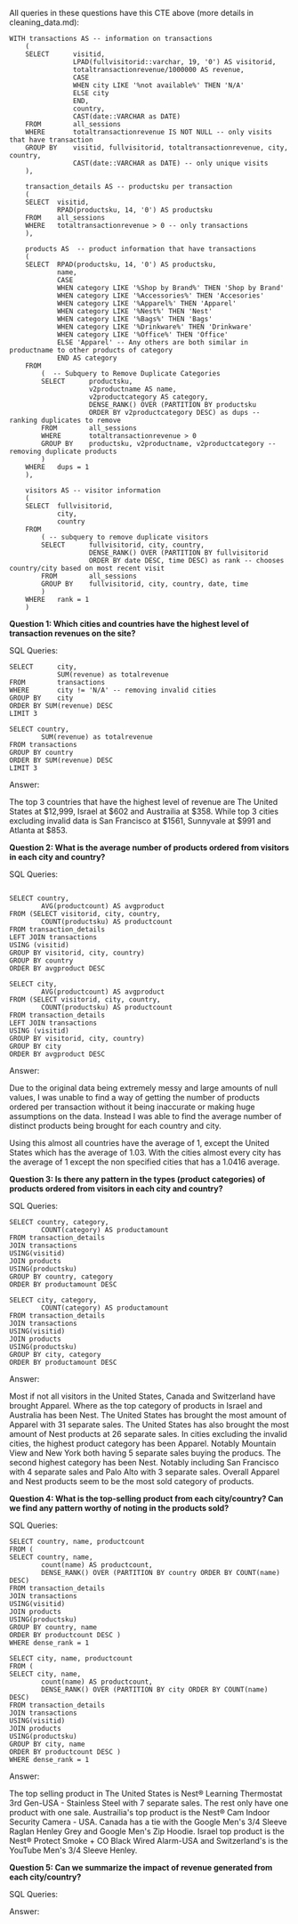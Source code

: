 All queries in these questions have this CTE above (more details in cleaning_data.md):



```
WITH transactions AS -- information on transactions
	(
	SELECT	    visitid,
			    LPAD(fullvisitorid::varchar, 19, '0') AS visitorid,
			    totaltransactionrevenue/1000000 AS revenue,
			    CASE 
			    WHEN city LIKE '%not available%' THEN 'N/A'
			    ELSE city
			    END,
			    country,
			    CAST(date::VARCHAR as DATE)
	FROM  		all_sessions
	WHERE   	totaltransactionrevenue IS NOT NULL -- only visits that have transaction
	GROUP BY	visitid, fullvisitorid, totaltransactionrevenue, city, country,
                CAST(date::VARCHAR as DATE) -- only unique visits
	),

    transaction_details AS -- productsku per transaction
	(
	SELECT	visitid,
		    RPAD(productsku, 14, '0') AS productsku
	FROM   	all_sessions
	WHERE	totaltransactionrevenue > 0 -- only transactions
	),

    products AS  -- product information that have transactions
	(
	SELECT	RPAD(productsku, 14, '0') AS productsku,
            name,
		    CASE
		    WHEN category LIKE '%Shop by Brand%' THEN 'Shop by Brand'
		    WHEN category LIKE '%Accessories%' THEN 'Accesories'
		    WHEN category LIKE '%Apparel%' THEN 'Apparel'
		    WHEN category LIKE '%Nest%' THEN 'Nest'
		    WHEN category LIKE '%Bags%' THEN 'Bags'
		    WHEN category LIKE '%Drinkware%' THEN 'Drinkware'
	    	WHEN category LIKE '%Office%' THEN 'Office'
	    	ELSE 'Apparel' -- Any others are both similar in productname to other products of category
	    	END AS category
	FROM
        (  -- Subquery to Remove Duplicate Categories
		SELECT		productsku,
				    v2productname AS name,
			    	v2productcategory AS category,
				    DENSE_RANK() OVER (PARTITION BY productsku
				    ORDER BY v2productcategory DESC) as dups -- ranking duplicates to remove
		FROM    	all_sessions
		WHERE   	totaltransactionrevenue > 0
		GROUP BY	productsku, v2productname, v2productcategory -- removing duplicate products
		)
	WHERE	dups = 1
	),

    visitors AS -- visitor information 
	(
	SELECT	fullvisitorid,
		    city,
		    country
	FROM
		( -- subquery to remove duplicate visitors
		SELECT		fullvisitorid, city, country,
				    DENSE_RANK() OVER (PARTITION BY fullvisitorid
				    ORDER BY date DESC, time DESC) as rank -- chooses country/city based on most recent visit
		FROM		all_sessions
		GROUP BY	fullvisitorid, city, country, date, time
		)
	WHERE	rank = 1
	)
 ```



    
**Question 1: Which cities and countries have the highest level of transaction revenues on the site?**


SQL Queries: 

```
SELECT      city,
            SUM(revenue) as totalrevenue
FROM        transactions
WHERE       city != 'N/A' -- removing invalid cities
GROUP BY    city
ORDER BY SUM(revenue) DESC
LIMIT 3
```

```
SELECT country,
		SUM(revenue) as totalrevenue
FROM transactions
GROUP BY country
ORDER BY SUM(revenue) DESC
LIMIT 3
```

Answer:

The top 3 countries that have the highest level of revenue are The United States at $12,999, Israel at $602 and Austrailia at $358.
While top 3 cities excluding invalid data is San Francisco at $1561, Sunnyvale at $991 and Atlanta at $853.




**Question 2: What is the average number of products ordered from visitors in each city and country?**


SQL Queries:

```

SELECT country,
		AVG(productcount) AS avgproduct
FROM (SELECT visitorid, city, country,
		COUNT(productsku) AS productcount
FROM transaction_details
LEFT JOIN transactions
USING (visitid)
GROUP BY visitorid, city, country)
GROUP BY country
ORDER BY avgproduct DESC
```

```
SELECT city,
		AVG(productcount) AS avgproduct
FROM (SELECT visitorid, city, country,
		COUNT(productsku) AS productcount
FROM transaction_details
LEFT JOIN transactions
USING (visitid)
GROUP BY visitorid, city, country)
GROUP BY city
ORDER BY avgproduct DESC
```



Answer:

Due to the original data being extremely messy and large amounts of null values, I was unable to find a way of getting the number of products ordered per transaction without it being inaccurate or making huge assumptions on the data. Instead I was able to find the average number of distinct products being brought for each country and city.

Using this almost all countries have the average of 1, except the United States which has the average of 1.03.
With the cities almost every city has the average of 1 except the non specified cities that has a 1.0416 average.





**Question 3: Is there any pattern in the types (product categories) of products ordered from visitors in each city and country?**


SQL Queries:

```
SELECT country, category,
		COUNT(category) AS productamount
FROM transaction_details
JOIN transactions
USING(visitid)
JOIN products
USING(productsku)
GROUP BY country, category
ORDER BY productamount DESC
```

```
SELECT city, category,
		COUNT(category) AS productamount
FROM transaction_details
JOIN transactions
USING(visitid)
JOIN products
USING(productsku)
GROUP BY city, category
ORDER BY productamount DESC
```


Answer:

Most if not all visitors in the United States, Canada and Switzerland have brought Apparel. Where as the top category of products in Israel and Australia has been Nest. The United States has brought the most amount of Apparel with 31 separate sales. The United States has also brought the most amount of Nest products at 26 separate sales.
In cities excluding the invalid cities, the highest product category has been Apparel. Notably Mountain View and New York both having 5 separate sales buying the producs. The second highest category has been Nest. Notably including San Francisco with 4 separate sales and Palo Alto with 3 separate sales.
Overall Apparel and Nest products seem to be the most sold category of products.





**Question 4: What is the top-selling product from each city/country? Can we find any pattern worthy of noting in the products sold?**


SQL Queries:

```
SELECT country, name, productcount
FROM (
SELECT country, name,
		count(name) AS productcount,
		DENSE_RANK() OVER (PARTITION BY country ORDER BY COUNT(name) DESC)
FROM transaction_details
JOIN transactions
USING(visitid)
JOIN products
USING(productsku)
GROUP BY country, name
ORDER BY productcount DESC )
WHERE dense_rank = 1
```

```
SELECT city, name, productcount
FROM (
SELECT city, name,
		count(name) AS productcount,
		DENSE_RANK() OVER (PARTITION BY city ORDER BY COUNT(name) DESC)
FROM transaction_details
JOIN transactions
USING(visitid)
JOIN products
USING(productsku)
GROUP BY city, name
ORDER BY productcount DESC )
WHERE dense_rank = 1
```


Answer:

The top selling product in The United States is Nest® Learning Thermostat 3rd Gen-USA - Stainless Steel with 7 separate sales. The rest only have one product with one sale. Austrailia's top product is the Nest® Cam Indoor Security Camera - USA. Canada has a tie with the Google Men's 3/4 Sleeve Raglan Henley Grey and Google Men's  Zip Hoodie. Israel top product is the Nest® Protect Smoke + CO Black Wired Alarm-USA and Switzerland's is the YouTube Men's 3/4 Sleeve Henley.




**Question 5: Can we summarize the impact of revenue generated from each city/country?**

SQL Queries:



Answer:







